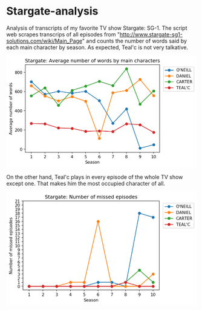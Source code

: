# Stargate-analysis
Analysis of transcripts of my favorite TV show Stargate: SG-1. The script web scrapes transcrips of all episodes from "http://www.stargate-sg1-solutions.com/wiki/Main_Page" and counts the number of words said by each main character by season. As expected, Teal'c is not very talkative.

<p align="center">
  <img src="https://github.com/walachja/Stargate-analysis/blob/master/Number_of_words.png" width="700" title="Number of words of main characters by season.">
</p>

On the other hand, Teal'c plays in every episode of the whole TV show except one. That makes him the most occupied character of all.

<p align="center">
  <img src="https://github.com/walachja/Stargate-analysis/blob/master/Number_of_missing.png" width="700" title="Number of missed episodes by each character.">
</p>
